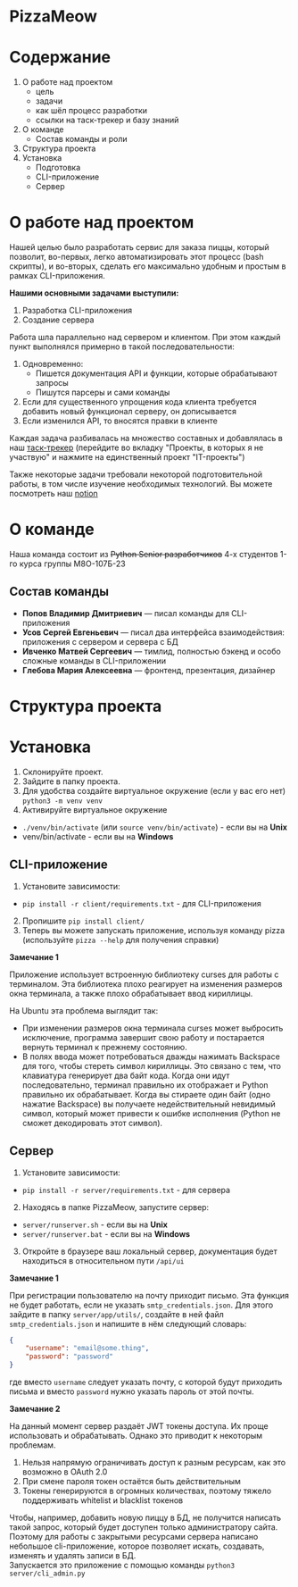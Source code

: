 # PizzaMeow

# Содержание
1. О работе над проектом
    - цель
    - задачи
    - как шёл процесс разработки
    - ссылки на таск-трекер и базу знаний
2. О команде
    - Состав команды и роли
3. Структура проекта
4. Установка
    - Подготовка
    - CLI-приложение
    - Сервер

# О работе над проектом
Нашей целью было разработать сервис для заказа пиццы, который позволит, во-первых, легко автоматизировать этот процесс (bash скрипты), и во-вторых, сделать его максимально удобным и простым в рамках CLI-приложения.

**Нашими основными задачами выступили:**
1. Разработка CLI-приложения
2. Создание сервера

Работа шла параллельно над сервером и клиентом. При этом каждый пункт выполнялся примерно в такой последовательности:

1. Одновременно:
    - Пишется документация API и функции, которые обрабатывают запросы
    - Пишутся парсеры и сами команды
3. Если для существенного упрощения кода клиента требуется добавить новый функционал серверу, он дописывается
4. Если изменился API, то вносятся правки в клиенте

Каждая задача разбивалась на множество составных и добавлялась в наш [таск-трекер](https://app.todoist.com/auth/join?invite_code=ks4AAgAc2SA5M2Y0YjhmYjI3YjYzNDdmZTJiYjE0MmRiYWQ5Y2UzNA)  (перейдите во вкладку "Проекты, в которых я не участвую" и нажмите на единственный проект "IT-проекты")

Также некоторые задачи требовали некоторой подготовительной работы, в том числе изучение необходимых технологий. Вы можете посмотреть наш [notion](https://melodic-cormorant-2d7.notion.site/738c803f5ca64cc6b341706a4388f3e1?pvs=25)

# О команде
Наша команда состоит из ~~Python Senior разработчиков~~ 4-х студентов 1-го курса группы М8О-107Б-23

## Состав команды
- **Попов Владимир Дмитриевич** — писал команды для CLI-приложения
- **Усов Сергей Евгеньевич** — писал два интерфейса взаимодействия: приложения с сервером и сервера с БД
- **Ивченко Матвей Сергеевич** — тимлид, полностью бэкенд и особо сложные команды в CLI-приложении
- **Глебова Мария Алексеевна** — фронтенд, презентация, дизайнер


# Структура проекта


# Установка
1. Склонируйте проект.
2. Зайдите в папку проекта.
3. Для удобства создайте виртуальное окружение (если у вас его нет) `python3 -m venv venv`
4. Активируйте виртуальное окружение 
- `./venv/bin/activate` (или `source venv/bin/activate`) - если вы на **Unix**
- venv/bin/activate - если вы на **Windows**

## CLI-приложение
1. Установите зависимости:
- `pip install -r client/requirements.txt` - для CLI-приложения
2. Пропишите `pip install client/`
3. Теперь вы можете запускать приложение, используя команду pizza (используйте `pizza --help` для получения справки)

**Замечание 1**

Приложение использует встроенную библиотеку curses для работы с терминалом. Эта библиотека плохо реагирует на изменения размеров окна терминала, а также плохо обрабатывает ввод кириллицы.

На Ubuntu эта проблема выглядит так:
- При изменении размеров окна терминала curses может выбросить исключение, программа завершит свою работу и постарается вернуть терминал к прежнему состоянию.
- В полях ввода может потребоваться дважды нажимать Backspace для того, чтобы стереть символ кириллицы. Это связано с тем, что клавиатура генерирует два байт кода. Когда они идут последовательно, терминал правильно их отображает и Python правильно их обрабатывает. Когда вы стираете один байт (одно нажатие Backspace) вы получаете недействительный невидимый символ, который может привести к ошибке исполнения (Python не сможет декодировать этот символ).

## Сервер
1. Установите зависимости:
- `pip install -r server/requirements.txt` - для сервера
2. Находясь в папке PizzaMeow, запустите сервер:
- `server/runserver.sh` - если вы на **Unix**
- `server/runserver.bat` - если вы на **Windows**
3. Откройте в браузере ваш локальный сервер, документация будет находиться в относительном пути `/api/ui`

**Замечание 1**

При регистрации пользователю на почту приходит письмо. Эта функция не будет работать, если не указать `smtp_credentials.json`.
Для этого зайдите в папку `server/app/utils/`, создайте в ней файл `smtp_credentials.json` и напишите в нём следующий словарь:
```json
{
    "username": "email@some.thing",
    "password": "password"
}
```
где вместо `username` следует указать почту, с которой будут приходить письма и вместо `password` нужно указать пароль от этой почты.

**Замечание 2**

На данный момент сервер раздаёт JWT токены доступа. Их проще использовать и обрабатывать. Однако это приводит к некоторым проблемам. 
1. Нельзя напрямую ограничивать доступ к разным ресурсам, как это возможно в OAuth 2.0
2. При смене пароля токен остаётся быть действительным
3. Токены генерируются в огромных количествах, поэтому тяжело поддерживать whitelist и blacklist токенов

Чтобы, например, добавить новую пиццу в БД, не получится написать такой запрос, который будет доступен только администратору сайта. \
Поэтому для работы с закрытыми ресурсами сервера написано небольшое cli-приложение, которое позволяет искать, создавать, изменять и удалять записи в БД. \
Запускается это приложение с помощью команды `python3 server/cli_admin.py`
